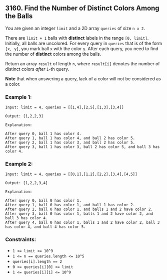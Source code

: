 ## 3160. Find the Number of Distinct Colors Among the Balls

You are given an integer ```limit``` and a 2D array ```queries``` of size ```n x 2```.

There are ```limit + 1``` balls with **distinct** labels in the range ```[0, limit]```. Initially, all balls are uncolored. For every query in ```queries``` that is of the form ```[x, y]```, you mark ball ```x``` with the color ```y```. After each query, you need to find the number of **distinct** colors among the balls.

Return an array ```result``` of length ```n```, where ```result[i]``` denotes the number of distinct colors *after* ```i```-th query.

**Note** that when answering a query, lack of a color will not be considered as a color.

### Example 1:
```
Input: limit = 4, queries = [[1,4],[2,5],[1,3],[3,4]]

Output: [1,2,2,3]

Explanation:

After query 0, ball 1 has color 4.
After query 1, ball 1 has color 4, and ball 2 has color 5.
After query 2, ball 1 has color 3, and ball 2 has color 5.
After query 3, ball 1 has color 3, ball 2 has color 5, and ball 3 has color 4.
```
### Example 2:
```
Input: limit = 4, queries = [[0,1],[1,2],[2,2],[3,4],[4,5]]

Output: [1,2,2,3,4]

Explanation:

After query 0, ball 0 has color 1.
After query 1, ball 0 has color 1, and ball 1 has color 2.
After query 2, ball 0 has color 1, and balls 1 and 2 have color 2.
After query 3, ball 0 has color 1, balls 1 and 2 have color 2, and ball 3 has color 4.
After query 4, ball 0 has color 1, balls 1 and 2 have color 2, ball 3 has color 4, and ball 4 has color 5.
```

### Constraints:

* ```1 <= limit <= 10^9```
* ```1 <= n == queries.length <= 10^5```
* ```queries[i].length == 2```
* ```0 <= queries[i][0] <= limit```
* ```1 <= queries[i][1] <= 10^9```